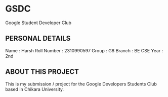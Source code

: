 # GSDC
Google  Student Developer Club

## PERSONAL DETAILS 
Name : Harsh
Roll Number : 2310990597
Group : G8
Branch : BE CSE 
Year : 2nd 

## ABOUT THIS PROJECT 
This is my submission / project for the Google Developers Students Club based in Chikara University. 
